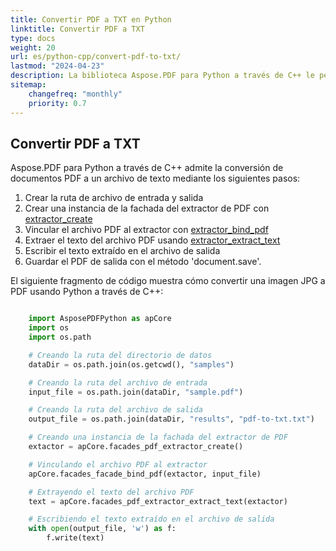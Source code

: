 ```yaml
---
title: Convertir PDF a TXT en Python
linktitle: Convertir PDF a TXT
type: docs
weight: 20
url: es/python-cpp/convert-pdf-to-txt/
lastmod: "2024-04-23"
description: La biblioteca Aspose.PDF para Python a través de C++ le permite convertir PDF a formato TXT usando Python.
sitemap:
    changefreq: "monthly"
    priority: 0.7
---
```


## Convertir PDF a TXT

Aspose.PDF para Python a través de C++ admite la conversión de documentos PDF a un archivo de texto mediante los siguientes pasos:

1. Crear la ruta de archivo de entrada y salida
1. Crear una instancia de la fachada del extractor de PDF con [extractor_create](https://reference.aspose.com/pdf/python-cpp/core/extractor_create/)
1. Vincular el archivo PDF al extractor con [extractor_bind_pdf](https://reference.aspose.com/pdf/python-cpp/core/extractor_bind_pdf/)
1. Extraer el texto del archivo PDF usando [extractor_extract_text](https://reference.aspose.com/pdf/python-cpp/core/extractor_extract_text/)
1. Escribir el texto extraído en el archivo de salida
1. Guardar el PDF de salida con el método 'document.save'.

El siguiente fragmento de código muestra cómo convertir una imagen JPG a PDF usando Python a través de C++:

```python

    import AsposePDFPython as apCore
    import os
    import os.path

    # Creando la ruta del directorio de datos
    dataDir = os.path.join(os.getcwd(), "samples")

    # Creando la ruta del archivo de entrada
    input_file = os.path.join(dataDir, "sample.pdf")

    # Creando la ruta del archivo de salida
    output_file = os.path.join(dataDir, "results", "pdf-to-txt.txt")

    # Creando una instancia de la fachada del extractor de PDF
    extactor = apCore.facades_pdf_extractor_create()

    # Vinculando el archivo PDF al extractor
    apCore.facades_facade_bind_pdf(extactor, input_file)

    # Extrayendo el texto del archivo PDF
    text = apCore.facades_pdf_extractor_extract_text(extactor)

    # Escribiendo el texto extraído en el archivo de salida
    with open(output_file, 'w') as f:
        f.write(text)
```